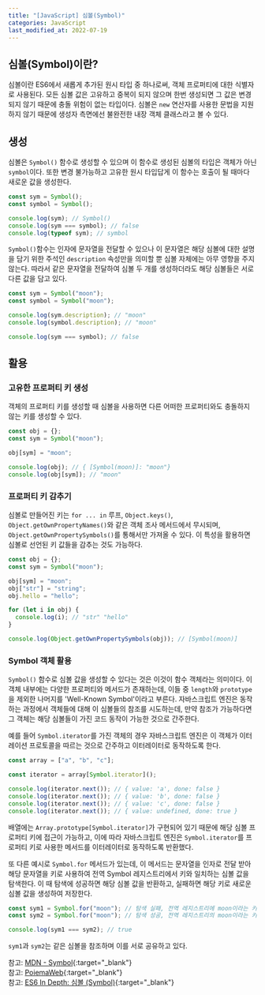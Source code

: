 ```yaml
---
title: "[JavaScript] 심볼(Symbol)"
categories: JavaScript
last_modified_at: 2022-07-19
---
```


## 심볼(Symbol)이란?

심볼이란 ES6에서 새롭게 추가된 원시 타입 중 하나로써, 객체 프로퍼티에 대한 식별자로 사용된다. 모든 심볼 값은 고유하고 중복이 되지 않으며 한번 생성되면 그 값은 변경되지 않기 때문에 충돌 위험이 없는 타입이다. 심볼은 `new` 연산자를 사용한 문법을 지원하지 않기 때문에 생성자 측면에선 불완전한 내장 객체 클래스라고 볼 수 있다.

## 생성

심볼은 `Symbol()` 함수로 생성할 수 있으며 이 함수로 생성된 심볼의 타입은 객체가 아닌 `symbol`이다. 또한 변경 불가능하고 고유한 원시 타입답게 이 함수는 호출이 될 때마다 새로운 값을 생성한다.

```js
const sym = Symbol();
const symbol = Symbol();

console.log(sym); // Symbol()
console.log(sym === symbol); // false
console.log(typeof sym); // symbol
```

`Symbol()`함수는 인자에 문자열을 전달할 수 있으나 이 문자열은 해당 심볼에 대한 설명을 담기 위한 주석인 `description` 속성만을 의미할 뿐 심볼 자체에는 아무 영향을 주지 않는다. 따라서 같은 문자열을 전달하여 심볼 두 개를 생성하더라도 해당 심볼들은 서로 다른 값을 담고 있다.

```js
const sym = Symbol("moon");
const symbol = Symbol("moon");

console.log(sym.description); // "moon"
console.log(symbol.description); // "moon"

console.log(sym === symbol); // false
```

## 활용

### 고유한 프로퍼티 키 생성

객체의 프로퍼티 키를 생성할 때 심볼을 사용하면 다른 어떠한 프로퍼티와도 충돌하지 않는 키를 생성할 수 있다.

```js
const obj = {};
const sym = Symbol("moon");

obj[sym] = "moon";

console.log(obj); // { [Symbol(moon)]: "moon"}
console.log(obj[sym]); // "moon"
```

### 프로퍼티 키 감추기

심볼로 만들어진 키는 `for ... in` 루프, `Object.keys()`, `Object.getOwnPropertyNames()`와 같은 객체 조사 메서드에서 무시되며, `Object.getOwnPropertySymbols()`를 통해서만 가져올 수 있다. 이 특성을 활용하면 심볼로 선언된 키 값들을 감추는 것도 가능하다.

```js
const obj = {};
const sym = Symbol("moon");

obj[sym] = "moon";
obj["str"] = "string";
obj.hello = "hello";

for (let i in obj) {
  console.log(i); // "str" "hello"
}

console.log(Object.getOwnPropertySymbols(obj)); // [Symbol(moon)]
```

### Symbol 객체 활용

`Symbol()` 함수로 심볼 값을 생성할 수 있다는 것은 이것이 함수 객체라는 의미이다. 이 객체 내부에는 다양한 프로퍼티와 메서드가 존재하는데, 이들 중 `length`와 `prototype`을 제외한 나머지를 'Well-Known Symbol'이라고 부른다. 자바스크립트 엔진은 동작하는 과정에서 객체들에 대해 이 심볼들의 참조를 시도하는데, 만약 참조가 가능하다면 그 객체는 해당 심볼들이 가진 코드 동작이 가능한 것으로 간주한다.

예를 들어 `Symbol.iterator`를 가진 객체의 경우 자바스크립트 엔진은 이 객체가 이터레이션 프로토콜을 따르는 것으로 간주하고 이터레이터로 동작하도록 한다.

```js
const array = ["a", "b", "c"];

const iterator = array[Symbol.iterator]();

console.log(iterator.next()); // { value: 'a', done: false }
console.log(iterator.next()); // { value: 'b', done: false }
console.log(iterator.next()); // { value: 'c', done: false }
console.log(iterator.next()); // { value: undefined, done: true }
```

배열에는 `Array.prototype[Symbol.iterator]`가 구현되어 있기 때문에 해당 심볼 프로퍼티 키에 접근이 가능하고, 이에 따라 자바스크립트 엔진은 `Symbol.iterator`를 프로퍼티 키로 사용한 메서드를 이터레이터로 동작하도록 반환했다.

또 다른 예시로 `Symbol.for` 메서드가 있는데, 이 메서드는 문자열을 인자로 전달 받아 해당 문자열을 키로 사용하여 전역 Symbol 레지스트리에서 키와 일치하는 심볼 값을 탐색한다. 이 때 탐색에 성공하면 해당 심볼 값을 반환하고, 실패하면 해당 키로 새로운 심볼 값을 생성하여 저장한다.

```js
const sym1 = Symbol.for("moon"); // 탐색 실패, 전역 레지스트리에 moon이라는 키로 새로운 심볼 생성
const sym2 = Symbol.for("moon"); // 탐색 성공, 전역 레지스트리의 moon이라는 키에 해당하는 심볼 반환

console.log(sym1 === sym2); // true
```

`sym1`과 `sym2`는 같은 심볼을 참조하며 이를 서로 공유하고 있다.

참고: [MDN - Symbol](https://developer.mozilla.org/ko/docs/Web/JavaScript/Reference/Global_Objects/Symbol){:target="\_blank"}  
참고: [PoiemaWeb](https://poiemaweb.com/es6-symbol){:target="\_blank"}  
참고: [ES6 In Depth: 심볼 (Symbol)](http://hacks.mozilla.or.kr/2015/09/es6-in-depth-symbols/){:target="\_blank"}

